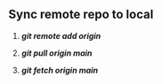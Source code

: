 ## Sync remote repo to local
1. ***git remote add origin <remote repo>***

2. ***git pull origin main***

3. ***git fetch origin main***